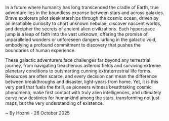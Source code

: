 
In a future where humanity has long transcended the cradle of Earth, true adventure lies in the boundless expanse between stars and across galaxies. Brave explorers pilot sleek starships through the cosmic ocean, driven by an insatiable curiosity to chart unknown nebulae, discover nascent worlds, and decipher the secrets of ancient alien civilizations. Each hyperspace jump is a leap of faith into the vast unknown, offering the promise of unparalleled wonders or unforeseen dangers lurking in the galactic void, embodying a profound commitment to discovery that pushes the boundaries of human experience.

These galactic adventurers face challenges far beyond any terrestrial journey, from navigating treacherous asteroid fields and surviving extreme planetary conditions to outsmarting cunning extraterrestrial life forms. Resources are often scarce, and every decision can mean the difference between breakthroughs and disaster, light-years from home. Yet, it is this very peril that fuels the thrill, as pioneers witness breathtaking cosmic phenomena, make first contact with truly alien intelligences, and ultimately carve new destinies for humankind among the stars, transforming not just maps, but the very understanding of existence.

~ By Hozmi - 26 October 2025
